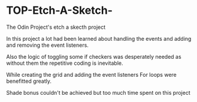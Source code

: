 # TOP-Etch-A-Sketch-
The Odin Project's etch a skecth project 


In this project a lot had been learned about handling the events and adding and removing the event listeners. 

Also the logic of toggling some if checkers was desperately needed as without them the repetitive coding is inevitable.

While creating the grid and adding the event listeners For loops were benefitted greatly.

Shade bonus couldn't be achieved but too much time spent on this project